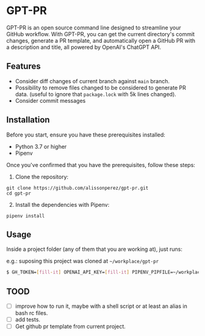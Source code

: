 # GPT-PR

GPT-PR is an open source command line designed to streamline your GitHub workflow. With GPT-PR, you can get the current directory's commit changes, generate a PR template, and automatically open a GitHub PR with a description and title, all powered by OpenAI's ChatGPT API.

## Features
- Consider diff changes of current branch against `main` branch.
- Possibility to remove files changed to be considered to generate PR data. (useful to ignore that `package.lock` with 5k lines changed).
- Consider commit messages

## Installation

Before you start, ensure you have these prerequisites installed:
- Python 3.7 or higher
- Pipenv

Once you've confirmed that you have the prerequisites, follow these steps:

1. Clone the repository:

```shell
git clone https://github.com/alissonperez/gpt-pr.git
cd gpt-pr
```

2. Install the dependencies with Pipenv:

```shell
pipenv install
```

## Usage

Inside a project folder (any of them that you are working at), just runs:

e.g.: suposing this project was cloned at `~/workplace/gpt-pr`

```bash
$ GH_TOKEN=[fill-it] OPENAI_API_KEY=[fill-it] PIPENV_PIPFILE=~/workplace/gpt-pr/Pipfile pipenv run python ~/workplace/gpt-pr/main.py
```

## TOOD

- [ ] improve how to run it, maybe with a shell script or at least an alias in bash rc files.
- [ ] add tests.
- [ ] Get github pr template from current project.

